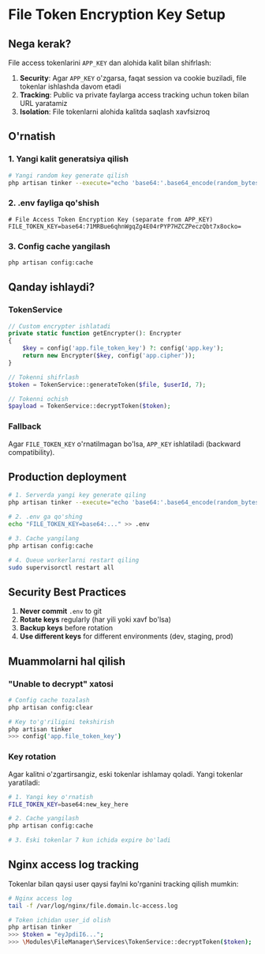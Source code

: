 # File Token Encryption Key Setup

## Nega kerak?

File access tokenlarini `APP_KEY` dan alohida kalit bilan shifrlash:

1. **Security**: Agar `APP_KEY` o'zgarsa, faqat session va cookie buziladi, file tokenlar ishlashda davom etadi
2. **Tracking**: Public va private faylarga access tracking uchun token bilan URL yaratamiz
3. **Isolation**: File tokenlarni alohida kalitda saqlash xavfsizroq

## O'rnatish

### 1. Yangi kalit generatsiya qilish

```bash
# Yangi random key generate qilish
php artisan tinker --execute="echo 'base64:'.base64_encode(random_bytes(32));"
```

### 2. .env fayliga qo'shish

```env
# File Access Token Encryption Key (separate from APP_KEY)
FILE_TOKEN_KEY=base64:71MRBue6qhnWgqZg4E04rPYP7HZCZPeczQbt7x8ocko=
```

### 3. Config cache yangilash

```bash
php artisan config:cache
```

## Qanday ishlaydi?

### TokenService

```php
// Custom encrypter ishlatadi
private static function getEncrypter(): Encrypter
{
    $key = config('app.file_token_key') ?: config('app.key');
    return new Encrypter($key, config('app.cipher'));
}

// Tokenni shifrlash
$token = TokenService::generateToken($file, $userId, 7);

// Tokenni ochish
$payload = TokenService::decryptToken($token);
```

### Fallback

Agar `FILE_TOKEN_KEY` o'rnatilmagan bo'lsa, `APP_KEY` ishlatiladi (backward compatibility).

## Production deployment

```bash
# 1. Serverda yangi key generate qiling
php artisan tinker --execute="echo 'base64:'.base64_encode(random_bytes(32));"

# 2. .env ga qo'shing
echo "FILE_TOKEN_KEY=base64:..." >> .env

# 3. Cache yangilang
php artisan config:cache

# 4. Queue workerlarni restart qiling
sudo supervisorctl restart all
```

## Security Best Practices

1. **Never commit** `.env` to git
2. **Rotate keys** regularly (har yili yoki xavf bo'lsa)
3. **Backup keys** before rotation
4. **Use different keys** for different environments (dev, staging, prod)

## Muammolarni hal qilish

### "Unable to decrypt" xatosi

```bash
# Config cache tozalash
php artisan config:clear

# Key to'g'riligini tekshirish
php artisan tinker
>>> config('app.file_token_key')
```

### Key rotation

Agar kalitni o'zgartirsangiz, eski tokenlar ishlamay qoladi. Yangi tokenlar yaratiladi:

```bash
# 1. Yangi key o'rnatish
FILE_TOKEN_KEY=base64:new_key_here

# 2. Cache yangilash
php artisan config:cache

# 3. Eski tokenlar 7 kun ichida expire bo'ladi
```

## Nginx access log tracking

Tokenlar bilan qaysi user qaysi faylni ko'rganini tracking qilish mumkin:

```bash
# Nginx access log
tail -f /var/log/nginx/file.domain.lc-access.log

# Token ichidan user_id olish
php artisan tinker
>>> $token = "eyJpdiI6...";
>>> \Modules\FileManager\Services\TokenService::decryptToken($token);
```
